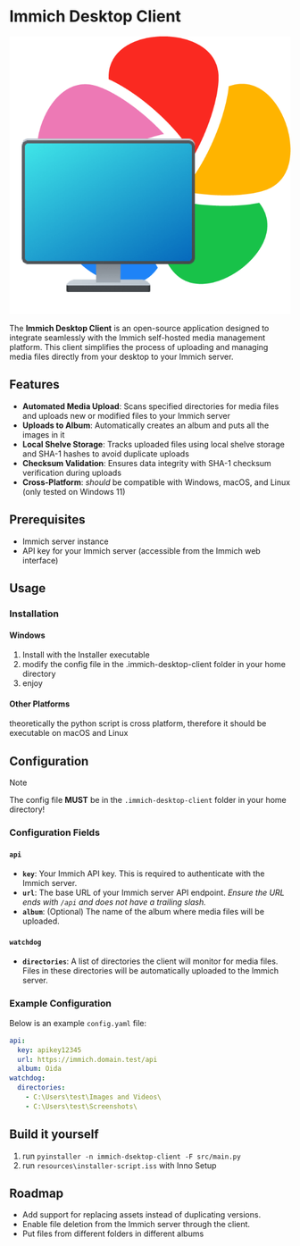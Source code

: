 # Immich Desktop Client

<p align="center">
  <img src="resources/icon.png" title="Icon of the Immich Desktop Client Application" alt="The Immich Logo behind a monitor">
</p>

The **Immich Desktop Client** is an open-source application designed to integrate seamlessly with the Immich self-hosted
media management platform. This client simplifies the process of uploading and managing media files directly from your
desktop to your Immich server.

## Features

- **Automated Media Upload**: Scans specified directories for media files and uploads new or modified files to your
  Immich server
- **Uploads to Album**: Automatically creates an album and puts all the images in it
- **Local Shelve Storage**: Tracks uploaded files using local shelve storage and SHA-1 hashes to avoid duplicate uploads
- **Checksum Validation**: Ensures data integrity with SHA-1 checksum verification during uploads
- **Cross-Platform**: _should_ be compatible with Windows, macOS, and Linux (only tested on Windows 11)

## Prerequisites

- Immich server instance
- API key for your Immich server (accessible from the Immich web interface)

## Usage

### Installation

#### Windows

1. Install with the Installer executable
2. modify the config file in the .immich-desktop-client folder in your home directory
3. enjoy

#### Other Platforms

theoretically the python script is cross platform, therefore it should be executable on macOS and Linux

## Configuration

> [!NOTE]
> The config file __MUST__ be in the `.immich-desktop-client` folder in your home directory!

### Configuration Fields

#### `api`

- **`key`**: Your Immich API key. This is required to authenticate with the Immich server.
- **`url`**: The base URL of your Immich server API endpoint. _Ensure the URL ends with `/api` and does not have a
  trailing slash._
- **`album`**: (Optional) The name of the album where media files will be uploaded.

#### `watchdog`

- **`directories`**: A list of directories the client will monitor for media files. Files in these directories will be
  automatically uploaded to the Immich server.

### Example Configuration

Below is an example `config.yaml` file:

````yaml
api:
  key: apikey12345
  url: https://immich.domain.test/api
  album: Oida
watchdog:
  directories:
    - C:\Users\test\Images and Videos\
    - C:\Users\test\Screenshots\

````

## Build it yourself

1. run ``pyinstaller -n immich-dsektop-client -F src/main.py``
2. run ``resources\installer-script.iss`` with Inno Setup

## Roadmap

- Add support for replacing assets instead of duplicating versions.
- Enable file deletion from the Immich server through the client.
- Put files from different folders in different albums
